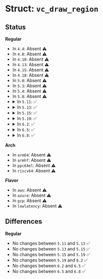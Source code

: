 # Struct: <code>vc_draw_region</code>

## Status
<b>Regular</b>
<ul>
<li>
In <code>4.4</code>: Absent ⚠️
</li>
<li>
In <code>4.8</code>: Absent ⚠️
</li>
<li>
In <code>4.10</code>: Absent ⚠️
</li>
<li>
In <code>4.13</code>: Absent ⚠️
</li>
<li>
In <code>4.15</code>: Absent ⚠️
</li>
<li>
In <code>4.18</code>: Absent ⚠️
</li>
<li>
In <code>5.0</code>: Absent ⚠️
</li>
<li>
In <code>5.3</code>: Absent ⚠️
</li>
<li>
In <code>5.4</code>: Absent ⚠️
</li>
<li>
In <code>5.8</code>: Absent ⚠️
</li>
<li>
<details>
<summary>In <code>5.11</code>: ✅</summary>

```c
struct vc_draw_region {
    long unsigned int from;
    long unsigned int to;
    int x;
};
```
</details>
</li>
<li>
<details>
<summary>In <code>5.13</code>: ✅</summary>

```c
struct vc_draw_region {
    long unsigned int from;
    long unsigned int to;
    int x;
};
```
</details>
</li>
<li>
<details>
<summary>In <code>5.15</code>: ✅</summary>

```c
struct vc_draw_region {
    long unsigned int from;
    long unsigned int to;
    int x;
};
```
</details>
</li>
<li>
<details>
<summary>In <code>5.19</code>: ✅</summary>

```c
struct vc_draw_region {
    long unsigned int from;
    long unsigned int to;
    int x;
};
```
</details>
</li>
<li>
<details>
<summary>In <code>6.2</code>: ✅</summary>

```c
struct vc_draw_region {
    long unsigned int from;
    long unsigned int to;
    int x;
};
```
</details>
</li>
<li>
<details>
<summary>In <code>6.5</code>: ✅</summary>

```c
struct vc_draw_region {
    long unsigned int from;
    long unsigned int to;
    int x;
};
```
</details>
</li>
<li>
<details>
<summary>In <code>6.8</code>: ✅</summary>

```c
struct vc_draw_region {
    long unsigned int from;
    long unsigned int to;
    int x;
};
```
</details>
</li>
</ul>
<b>Arch</b>
<ul>
<li>
In <code>arm64</code>: Absent ⚠️
</li>
<li>
In <code>armhf</code>: Absent ⚠️
</li>
<li>
In <code>ppc64el</code>: Absent ⚠️
</li>
<li>
In <code>riscv64</code>: Absent ⚠️
</li>
</ul>
<b>Flavor</b>
<ul>
<li>
In <code>aws</code>: Absent ⚠️
</li>
<li>
In <code>azure</code>: Absent ⚠️
</li>
<li>
In <code>gcp</code>: Absent ⚠️
</li>
<li>
In <code>lowlatency</code>: Absent ⚠️
</li>
</ul>

## Differences
<b>Regular</b>
<ul>
<li>
No changes between <code>5.11</code> and <code>5.13</code> ✅
</li>
<li>
No changes between <code>5.13</code> and <code>5.15</code> ✅
</li>
<li>
No changes between <code>5.15</code> and <code>5.19</code> ✅
</li>
<li>
No changes between <code>5.19</code> and <code>6.2</code> ✅
</li>
<li>
No changes between <code>6.2</code> and <code>6.5</code> ✅
</li>
<li>
No changes between <code>6.5</code> and <code>6.8</code> ✅
</li>
</ul>
